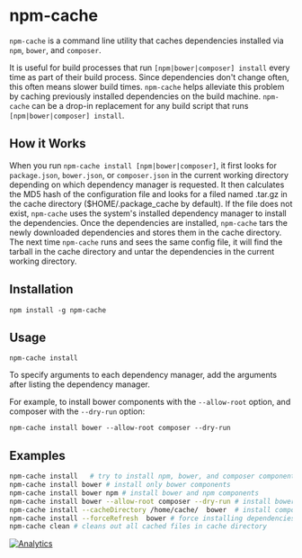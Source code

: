npm-cache
=========

`npm-cache` is a command line utility that caches dependencies installed via `npm`, `bower`, and `composer`.

It is useful for build processes that run `[npm|bower|composer] install` every time as part of their 
build process. Since dependencies don't change often, this often means slower build times. `npm-cache`
helps alleviate this problem by caching previously installed dependencies on the build machine. 
`npm-cache` can be a drop-in replacement for any build script that runs `[npm|bower|composer] install`. 

## How it Works
When you run `npm-cache install [npm|bower|composer]`, it first looks for `package.json`, `bower.json`,
or `composer.json` in the current working directory depending on which dependency manager is requested.
It then calculates the MD5 hash of the configuration file and looks for a filed named 
<MD5 of config.json>.tar.gz in the cache directory ($HOME/.package_cache by default). If the file does not
exist, `npm-cache` uses the system's installed dependency manager to install the dependencies. Once the
dependencies are installed, `npm-cache` tars the newly downloaded dependencies and stores them in the 
cache directory. The next time `npm-cache` runs and sees the same config file, it will find the tarball
in the cache directory and untar the dependencies in the current working directory.


## Installation
```
npm install -g npm-cache
```

## Usage
```
npm-cache install
```

To specify arguments to each dependency manager, add the arguments after listing the dependency manager. 

For example, to install bower components with the `--allow-root` option, and composer with the `--dry-run` option:
```
npm-cache install bower --allow-root composer --dry-run
```

## Examples
```bash
npm-cache install	# try to install npm, bower, and composer components
npm-cache install bower	# install only bower components
npm-cache install bower npm	# install bower and npm components
npm-cache install bower --allow-root composer --dry-run	# install bower with allow-root, and composer with --dry-run
npm-cache install --cacheDirectory /home/cache/  bower 	# install components using /home/cache as cache directory
npm-cache install --forceRefresh  bower	# force installing dependencies from package manager without cache
npm-cache clean	# cleans out all cached files in cache directory
```



[![Analytics](https://ga-beacon.appspot.com/UA-8932221-3/swarajban/npm-cache)](https://github.com/swarajban/npm-cache)